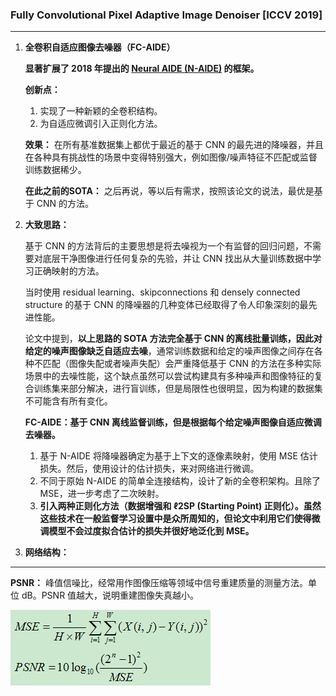 ### Fully Convolutional Pixel Adaptive Image Denoiser [ICCV 2019]

---

1. **全卷积自适应图像去噪器（FC-AIDE）**

   **显著扩展了 2018 年提出的 [Neural AIDE (N-AIDE)](https://ieeexplore.ieee.org/stamp/stamp.jsp?tp=&arnumber=8462618) 的框架。**

   **创新点：**
   1. 实现了一种新颖的全卷积结构。
   2. 为自适应微调引入正则化方法。

   **效果：** 在所有基准数据集上都优于最近的基于 CNN 的最先进的降噪器，并且在各种具有挑战性的场景中变得特别强大，例如图像/噪声特征不匹配或监督训练数据稀少。

   **在此之前的SOTA：** 之后再说，等以后有需求，按照该论文的说法，最优是基于 CNN 的方法。

2. **大致思路：**

   基于 CNN 的方法背后的主要思想是将去噪视为一个有监督的回归问题，不需要对底层干净图像进行任何复杂的先验，并让 CNN 找出从大量训练数据中学习正确映射的方法。

   当时使用 residual learning、skipconnections 和 densely connected structure 的基于 CNN 的降噪器的几种变体已经取得了令人印象深刻的最先进性能。

   论文中提到，**以上思路的 SOTA 方法完全基于 CNN 的离线批量训练，因此对给定的噪声图像缺乏自适应去噪**，通常训练数据和给定的噪声图像之间存在各种不匹配（图像失配或者噪声失配）会严重降低基于 CNN 的方法在多种实际场景中的去噪性能，这个缺点虽然可以尝试构建具有多种噪声和图像特征的复合训练集来部分解决，进行盲训练，但是局限性也很明显，因为构建的数据集不可能含有所有变化。

   **FC-AIDE：基于 CNN 离线监督训练，但是根据每个给定噪声图像自适应微调去噪器。**
   1. 基于 N-AIDE 将降噪器确定为基于上下文的逐像素映射，使用 MSE 估计损失。然后，使用设计的估计损失，来对网络进行微调。
   2. 不同于原始 N-AIDE 的简单全连接结构，设计了新的全卷积架构。且除了 MSE，进一步考虑了二次映射。
   3. **引入两种正则化方法（数据增强和 ℓ2SP (Starting Point) 正则化）。虽然这些技术在一般监督学习设置中是众所周知的，但论文中利用它们使得微调模型不会过度拟合估计的损失并很好地泛化到 MSE。**

3. **网络结构：**


---

**PSNR：** 峰值信噪比，经常用作图像压缩等领域中信号重建质量的测量方法。单位 dB。PSNR 值越大，说明重建图像失真越小。

![psnr pic](source/PSNR.png)
